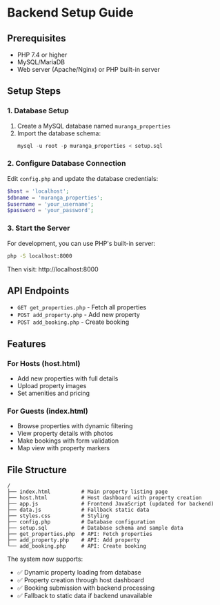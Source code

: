 # Backend Setup Guide

## Prerequisites
- PHP 7.4 or higher
- MySQL/MariaDB
- Web server (Apache/Nginx) or PHP built-in server

## Setup Steps

### 1. Database Setup
1. Create a MySQL database named `muranga_properties`
2. Import the database schema:
   ```sql
   mysql -u root -p muranga_properties < setup.sql
   ```

### 2. Configure Database Connection
Edit `config.php` and update the database credentials:
```php
$host = 'localhost';
$dbname = 'muranga_properties';
$username = 'your_username';
$password = 'your_password';
```

### 3. Start the Server
For development, you can use PHP's built-in server:
```bash
php -S localhost:8000
```

Then visit: http://localhost:8000

## API Endpoints

- `GET get_properties.php` - Fetch all properties
- `POST add_property.php` - Add new property
- `POST add_booking.php` - Create booking

## Features

### For Hosts (host.html)
- Add new properties with full details
- Upload property images
- Set amenities and pricing

### For Guests (index.html)
- Browse properties with dynamic filtering
- View property details with photos
- Make bookings with form validation
- Map view with property markers

## File Structure
```
/
├── index.html          # Main property listing page
├── host.html           # Host dashboard with property creation
├── app.js              # Frontend JavaScript (updated for backend)
├── data.js             # Fallback static data
├── styles.css          # Styling
├── config.php          # Database configuration
├── setup.sql           # Database schema and sample data
├── get_properties.php  # API: Fetch properties
├── add_property.php    # API: Add property
└── add_booking.php     # API: Create booking
```

The system now supports:
- ✅ Dynamic property loading from database
- ✅ Property creation through host dashboard
- ✅ Booking submission with backend processing
- ✅ Fallback to static data if backend unavailable